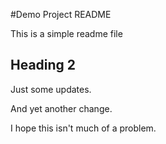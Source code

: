 #Demo Project README

This is a simple readme file

## Heading 2

Just some updates.

And yet another change.

I hope this isn't much of a problem.

